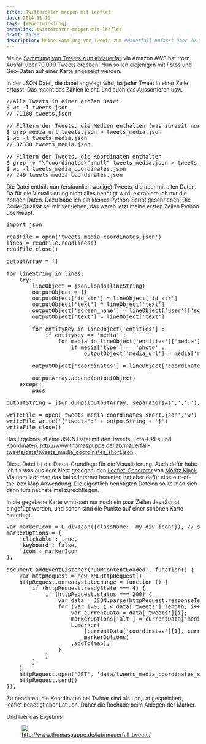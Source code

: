 ```yaml
---
title: Twitterdaten mappen mit Leaflet
date: 2014-11-19
tags: [Webentwicklung]
permalink: twitterdaten-mappen-mit-leaflet
draft: false
description: Meine Sammlung von Tweets zum #Mauerfall umfasst über 70.000 Tweets. Nun sollen diejenigen mit Fotos und Geo-Daten auf einer Karte angezeigt werden.
---
```


Meine <a href="http://blog.thomaspuppe.de/twitterdaten-sammeln-mit-AWS">Sammlung von Tweets zum #Mauerfall</a> via Amazon AWS hat trotz Ausfall über 70.000 Tweets ergeben. Nun sollen diejenigen mit Fotos und Geo-Daten auf einer Karte angezeigt werden.


In der JSON Datei, die dabei angelegt wird, ist jeder Tweet in einer Zeile erfasst. Das macht das Zählen leicht, und auch das Aussortieren usw.

<pre>//Alle Tweets in einer großen Datei:
$ wc -l tweets.json
// 71180 tweets.json

// Filtern der Tweets, die Medien enthalten (was zurzeit nur Fotos sein können)
$ grep media_url tweets.json > tweets_media.json
$ wc -l tweets_media.json
// 32330 tweets_media.json

// Filtern der Tweets, die Koordinaten enthalten
$ grep -v "\"coordinates\":null" tweets_media.json > tweets_media_coordinates.json
$ wc -l tweets_media_coordinates.json
// 249 tweets_media_coordinates.json</pre>

Die Datei enthält nun (erstaunlich wenige) Tweets, die aber mit allen Daten. Da für die Visualisierung nicht alles benötigt wird, extrahiere ich nur die nötigen Daten. Dazu habe ich ein kleines Python-Script geschrieben. Die Code-Qualität sei mir verziehen, das waren jetzt meine ersten Zeilen Python überhaupt.

<pre>import json

readFile = open('tweets_media_coordinates.json')
lines = readFile.readlines()
readFile.close()

outputArray = []

for lineString in lines:
    try:
        lineObject = json.loads(lineString)
        outputObject = {}
        outputObject['id_str'] = lineObject['id_str']
        outputObject['text'] = lineObject['text']
        outputObject['screen_name'] = lineObject['user']['screen_name']
        outputObject['text'] = lineObject['text']

        for entityKey in lineObject['entities'] :
            if entityKey == 'media' :
                for media in lineObject['entities']['media'] :
                    if media['type'] == 'photo' :
                        outputObject['media_url'] = media['media_url']

        outputObject['coordinates'] = lineObject['coordinates']['coordinates']

        outputArray.append(outputObject)
    except:
        pass

outputString = json.dumps(outputArray, separators=(',',':'), indent=2)

writeFile = open('tweets_media_coordinates_short.json','w')
writeFile.write('{"tweets":' + outputString + '}')
writeFile.close()</pre>

Das Ergebnis ist eine JSON Datei mit den Tweets, Foto-URLs und Koordinaten: <a href="http://www.thomaspuppe.de/lab/mauerfall-tweets/data/tweets_media_coordinates_short.json">http://www.thomaspuppe.de/lab/mauerfall-tweets/data/tweets_media_coordinates_short.json</a>.

Diese Datei ist die Daten-Grundlage für die Visualisierung. Auch dafür habe ich fix was aus dem Netz gezogen: den <a href="https://github.com/moklick/generator-leaflet">Leaflet-Generator</a> von <a href="https://twitter.com/moklick">Moritz Klack</a>. Via npm lädt man das halbe Internet herunter, hat aber dafür eine out-of-the-box Map Anwendung. Die eigentlich benötigten Dateien sollte man sich dann fürs nächste mal zurechtlegen.

In die gegebene Karte wmüssen nur noch ein paar Zeilen JavaScript eingefügt werden, und schon sind die Punkte auf einer schönen Karte hinterlegt.

<pre>var markerIcon = L.divIcon({className: 'my-div-icon'}), // stylen via CSS!
markerOptions = {
    'clickable': true,
    'keyboard': false,
    'icon': markerIcon
};

document.addEventListener('DOMContentLoaded', function() {
    var httpRequest = new XMLHttpRequest()
    httpRequest.onreadystatechange = function () {
        if (httpRequest.readyState === 4) {
            if (httpRequest.status === 200) {
                var data = JSON.parse(httpRequest.responseText);
                for (var i=0; i < data['tweets'].length; i++) {
                    var currentData = data['tweets'][i];
                    markerOptions['alt'] = currentData['media_url'];
                    L.marker(
                        [currentData['coordinates'][1], currentData['coordinates'][0]],
                        markerOptions)
                    .addTo(map);
                }
            }
        }
    }
    httpRequest.open('GET', 'data/tweets_media_coordinates_short.json')
    httpRequest.send()
});</pre>

Zu beachten: die Koordinaten bei Twitter sind als Lon,Lat gespeichert, leaflet benötigt aber Lat,Lon. Daher die Rochade beim Anlegen der Marker.

Und hier das Ergebnis:

<figure>
    <a href="http://www.thomaspuppe.de/lab/mauerfall-tweets/">
        <img src="/images/2014/11/tweets-mauerfall.png">
        <figcaption>http://www.thomaspuppe.de/lab/mauerfall-tweets/</figcaption>
    </a>
</figure>
